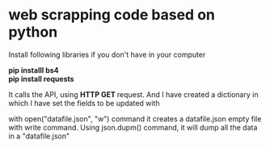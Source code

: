 
<h1> web scrapping code based on python </h1>

Install following libraries if you don't have in your computer <br>

<b >  pip installl bs4  <br></b>
<b> pip install requests </b>
<p>
  
  It calls the API, using <b>HTTP GET </b> request.
  And I have created a dictionary in which I have set the fields to be updated with
  
  with open("datafile.json", "w") command it creates a  datafile.json empty file with write command. 
  Using json.dupm() command, it will dump all the data in a "datafile.json"
  
  </p
